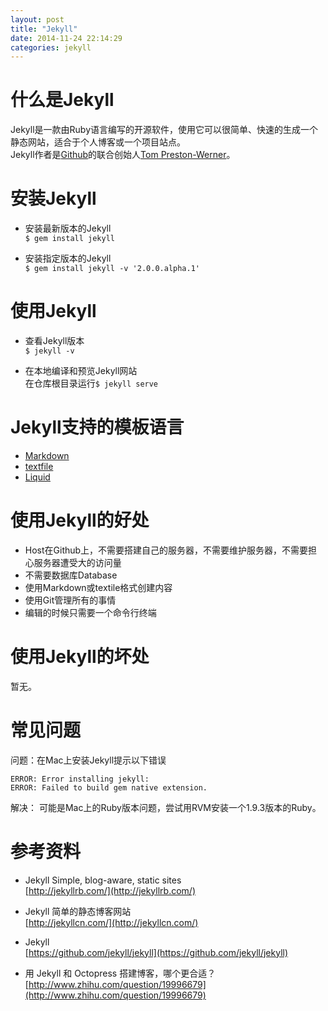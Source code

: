 ```yaml
---
layout: post
title: "Jekyll"
date: 2014-11-24 22:14:29
categories: jekyll
---
```

# 什么是Jekyll
Jekyll是一款由Ruby语言编写的开源软件，使用它可以很简单、快速的生成一个静态网站，适合于个人博客或一个项目站点。  
Jekyll作者是[Github](http://github.com)的联合创始人[Tom Preston-Werner](http://tom.preston-werner.com/)。  


# 安装Jekyll
- 安装最新版本的Jekyll  
`$ gem install jekyll`

- 安装指定版本的Jekyll  
`$ gem install jekyll -v '2.0.0.alpha.1'`


# 使用Jekyll
- 查看Jekyll版本  
`$ jekyll -v`

- 在本地编译和预览Jekyll网站  
在仓库根目录运行`$ jekyll serve`


# Jekyll支持的模板语言
- [Markdown](http://daringfireball.net/projects/markdown/)  
- [textfile](http://redcloth.org/textile)  
- [Liquid](https://github.com/Shopify/liquid/wiki)  


# 使用Jekyll的好处
- Host在Github上，不需要搭建自己的服务器，不需要维护服务器，不需要担心服务器遭受大的访问量
- 不需要数据库Database
- 使用Markdown或textile格式创建内容
- 使用Git管理所有的事情
- 编辑的时候只需要一个命令行终端


# 使用Jekyll的坏处
暂无。


# 常见问题
问题：在Mac上安装Jekyll提示以下错误  

```
ERROR: Error installing jekyll:
ERROR: Failed to build gem native extension.
```

解决：
可能是Mac上的Ruby版本问题，尝试用RVM安装一个1.9.3版本的Ruby。


# 参考资料
- Jekyll Simple, blog-aware, static sites  
[http://jekyllrb.com/](http://jekyllrb.com/)

- Jekyll 简单的静态博客网站  
[http://jekyllcn.com/](http://jekyllcn.com/)

- Jekyll  
[https://github.com/jekyll/jekyll](https://github.com/jekyll/jekyll)

- 用 Jekyll 和 Octopress 搭建博客，哪个更合适？  
[http://www.zhihu.com/question/19996679](http://www.zhihu.com/question/19996679)


[github]: http://github.com
